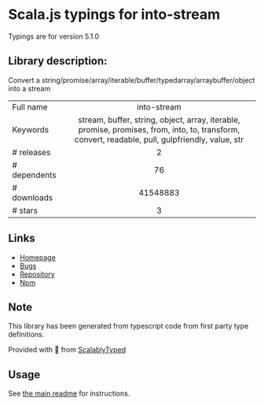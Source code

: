 
# Scala.js typings for into-stream

Typings are for version 5.1.0

## Library description:
Convert a string/promise/array/iterable/buffer/typedarray/arraybuffer/object into a stream

|                    |                 |
| ------------------ | :-------------: |
| Full name          | into-stream |
| Keywords           | stream, buffer, string, object, array, iterable, promise, promises, from, into, to, transform, convert, readable, pull, gulpfriendly, value, str |
| # releases         | 2 |
| # dependents       | 76 |
| # downloads        | 41548883 |
| # stars            | 3 |

## Links
- [Homepage](https://github.com/sindresorhus/into-stream#readme)
- [Bugs](https://github.com/sindresorhus/into-stream/issues)
- [Repository](https://github.com/sindresorhus/into-stream)
- [Npm](https://www.npmjs.com/package/into-stream)
    


## Note
This library has been generated from typescript code from first party type definitions.

Provided with :purple_heart: from [ScalablyTyped](https://github.com/oyvindberg/ScalablyTyped)

## Usage
See [the main readme](../../readme.md) for instructions.


